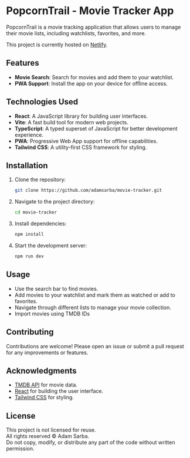 # PopcornTrail - Movie Tracker App

PopcornTrail is a movie tracking application that allows users to manage their movie lists, including watchlists, favorites, and more.

This project is currently hosted on [Netlify](https://popcorntrail.netlify.app).

## Features

- **Movie Search**: Search for movies and add them to your watchlist.
- **PWA Support**: Install the app on your device for offline access.
  <!-- - **User Lists**: Create and manage custom lists for movies. -->
  <!-- - **Statistics**: View statistics about watched and favorite movies. -->

## Technologies Used

- **React**: A JavaScript library for building user interfaces.
- **Vite**: A fast build tool for modern web projects.
- **TypeScript**: A typed superset of JavaScript for better development experience.
- **PWA**: Progressive Web App support for offline capabilities.
- **Tailwind CSS**: A utility-first CSS framework for styling.

## Installation

1. Clone the repository:

   ```bash
   git clone https://github.com/adamsarba/movie-tracker.git
   ```

2. Navigate to the project directory:

   ```bash
   cd movie-tracker
   ```

3. Install dependencies:

   ```bash
   npm install
   ```

4. Start the development server:
   ```bash
   npm run dev
   ```

## Usage

- Use the search bar to find movies.
- Add movies to your watchlist and mark them as watched or add to favorites.
- Navigate through different lists to manage your movie collection.
- Import movies using TMDB IDs

## Contributing

Contributions are welcome! Please open an issue or submit a pull request for any improvements or features.

<!-- ## License

This project is licensed under the MIT License. See the [LICENSE](LICENSE) file for details. -->

## Acknowledgments

- [TMDB API](https://developer.themoviedb.org/docs/getting-started) for movie data.
- [React](https://reactjs.org/) for building the user interface.
- [Tailwind CSS](https://tailwindcss.com/) for styling.

## License

This project is not licensed for reuse.  
All rights reserved © Adam Sarba.  
Do not copy, modify, or distribute any part of the code without written permission.
